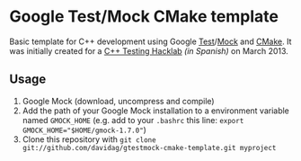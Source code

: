 # Google Test/Mock CMake template

Basic template for C++ development using Google [Test](http://code.google.com/p/googletest/)/[Mock](http://code.google.com/p/googlemock/) and [CMake](http://www.cmake.org/). It was initially created for a [C++ Testing Hacklab](http://www.davidalfonso.es/testing-lab-con-agile-aragon/) _(in Spanish)_ on March 2013.

## Usage

1. Google Mock (download, uncompress and compile)
2. Add the path of your Google Mock installation to a environment variable named `GMOCK_HOME` (e.g. add to your `.bashrc` this line: `export GMOCK_HOME="$HOME/gmock-1.7.0"`)
3. Clone this repository with `git clone git://github.com/davidag/gtestmock-cmake-template.git myproject`
